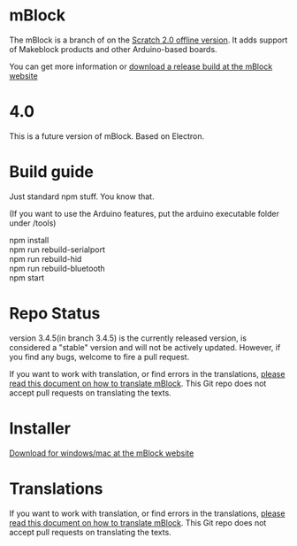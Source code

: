 # mBlock

The mBlock is a branch of on the [Scratch 2.0 offline version](https://github.com/LLK/scratch-flash). It adds support of Makeblock products and other Arduino-based boards.

You can get more information or [download a release build at the mBlock website](http://www.mblock.cc)

# 4.0

This is a future version of mBlock. Based on Electron.

# Build guide

Just standard npm stuff. You know that.

(If you want to use the Arduino features, put the arduino executable folder under /tools)

npm install  
npm run rebuild-serialport  
npm run rebuild-hid  
npm run rebuild-bluetooth  
npm start


# Repo Status

version 3.4.5(in branch 3.4.5) is the currently released version, is considered a "stable" version and will not be actively updated. However, if you find any bugs, welcome to fire a pull request.

If you want to work with translation, or find errors in the translations, [please read this document on how to translate mBlock](http://www.mblock.cc/posts/note-for-translators). This Git repo does not accept pull requests on translating the texts.

# Installer

[Download for windows/mac at the mBlock website](http://www.mblock.cc)

# Translations

If you want to work with translation, or find errors in the translations, [please read this document on how to translate mBlock](http://www.mblock.cc/posts/note-for-translators). This Git repo does not accept pull requests on translating the texts.
